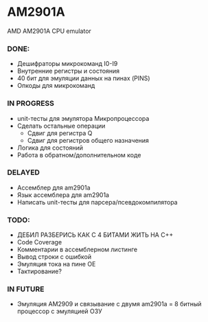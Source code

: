 # AM2901A
AMD AM2901A CPU emulator

### DONE:
- Дешифраторы микрокоманд I0-I9
- Внутренние регистры и состояния
- 40 бит для эмуляции данных на пинах (PINS)
- Опкоды для микрокоманд

### IN PROGRESS
- unit-тесты для эмулятора Микропроцессора
- Сделать остальные операции
	- Сдвиг для регистра Q
	- Сдвиг для регистров общего назначения
- Логика для состояний
- Работа в обратном/дополнительном коде


### DELAYED
- Ассемблер для am2901a
- Язык ассемблера для am2901a
- Написать unit-тесты для парсера/псевдокомпилятора

### TODO:
- ДЕБИЛ РАЗБЕРИСЬ КАК С 4 БИТАМИ ЖИТЬ НА C++
- Code Coverage
- Комментарии в ассемблерном листинге
- Вывод строки с ошибкой
- Эмуляция тока на пине OE
- Тактирование?

### IN FUTURE
- Эмуляция AM2909 и связывание с двумя am2901a = 8 битный процессор с эмуляцией ОЗУ
